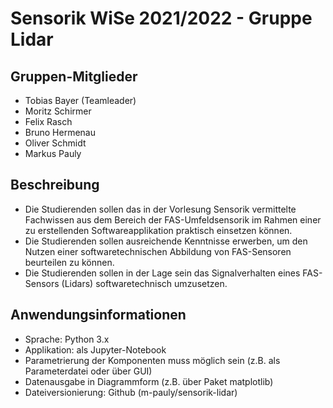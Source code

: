 # Sensorik WiSe 2021/2022 - Gruppe Lidar
## Gruppen-Mitglieder
- Tobias Bayer (Teamleader) 
- Moritz Schirmer
- Felix Rasch
- Bruno Hermenau
- Oliver Schmidt
- Markus Pauly

## Beschreibung
- Die Studierenden sollen das in der Vorlesung Sensorik vermittelte Fachwissen aus dem Bereich der FAS-Umfeldsensorik im Rahmen einer zu erstellenden Softwareapplikation praktisch einsetzen können.
- Die Studierenden sollen ausreichende Kenntnisse erwerben, um den Nutzen einer softwaretechnischen Abbildung von FAS-Sensoren beurteilen zu können.
- Die Studierenden sollen in der Lage sein das Signalverhalten eines FAS-Sensors (Lidars) softwaretechnisch umzusetzen.

## Anwendungsinformationen
- Sprache: Python 3.x
- Applikation: als Jupyter-Notebook
- Parametrierung der Komponenten muss möglich sein (z.B. als Parameterdatei oder über GUI)
- Datenausgabe in Diagrammform (z.B. über Paket matplotlib)
- Dateiversionierung: Github (m-pauly/sensorik-lidar)
